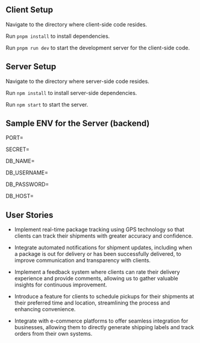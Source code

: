 ## Client Setup


Navigate to the directory where client-side code resides.

Run `pnpm install` to install dependencies.

Run `pnpm run dev` to start the development server for the client-side code.


## Server Setup


Navigate to the directory where  server-side code resides.

Run `npm install` to install server-side dependencies.

Run `npm start` to start the server.



## Sample ENV for the Server (backend)


PORT=

SECRET=

DB_NAME=

DB_USERNAME=

DB_PASSWORD=

DB_HOST=


## User Stories

* Implement real-time package tracking using GPS technology so that clients can track their shipments with greater accuracy and confidence.

* Integrate automated notifications for shipment updates, including when a package is out for delivery or has been successfully delivered, to improve communication and transparency with clients.

* Implement a feedback system where clients can rate their delivery experience and provide comments, allowing us to gather valuable insights for continuous improvement.

* Introduce a feature for clients to schedule pickups for their shipments at their preferred time and location, streamlining the process and enhancing convenience.

* Integrate with e-commerce platforms to offer seamless integration for businesses, allowing them to directly generate shipping labels and track orders from their own systems.